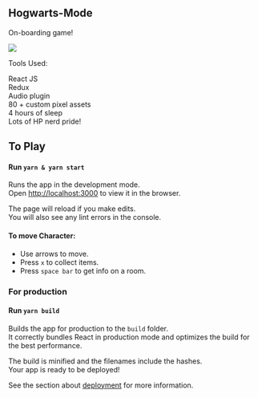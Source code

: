 
## Hogwarts-Mode

On-boarding game!

![](game.gif)


Tools Used:

React JS<br />
Redux<br />
Audio plugin<br />
80 + custom pixel assets<br />
4 hours of sleep<br />
Lots of HP nerd pride!<br />

## To Play

#### Run  `yarn & yarn start`

Runs the app in the development mode.<br />
Open [http://localhost:3000](http://localhost:3000) to view it in the browser.

The page will reload if you make edits.<br />
You will also see any lint errors in the console.

#### To move Character:
* Use arrows to move.
* Press `x` to collect items.
* Press `space bar` to get info on a room.

### For production

#### Run `yarn build`

Builds the app for production to the `build` folder.<br />
It correctly bundles React in production mode and optimizes the build for the best performance.

The build is minified and the filenames include the hashes.<br />
Your app is ready to be deployed!

See the section about [deployment](https://facebook.github.io/create-react-app/docs/deployment) for more information.


